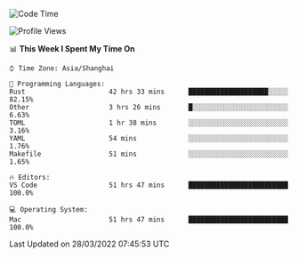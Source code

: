 <!--START_SECTION:waka-->
![Code Time](http://img.shields.io/badge/Code%20Time-1%2C154%20hrs%2046%20mins-blue)

![Profile Views](http://img.shields.io/badge/Profile%20Views-7-blue)

📊 **This Week I Spent My Time On** 

```text
⌚︎ Time Zone: Asia/Shanghai

💬 Programming Languages: 
Rust                     42 hrs 33 mins      ████████████████████░░░░░   82.15% 
Other                    3 hrs 26 mins       █░░░░░░░░░░░░░░░░░░░░░░░░   6.63% 
TOML                     1 hr 38 mins        ░░░░░░░░░░░░░░░░░░░░░░░░░   3.16% 
YAML                     54 mins             ░░░░░░░░░░░░░░░░░░░░░░░░░   1.76% 
Makefile                 51 mins             ░░░░░░░░░░░░░░░░░░░░░░░░░   1.65%

🔥 Editors: 
VS Code                  51 hrs 47 mins      █████████████████████████   100.0%

💻 Operating System: 
Mac                      51 hrs 47 mins      █████████████████████████   100.0%

```


 Last Updated on 28/03/2022 07:45:53 UTC
<!--END_SECTION:waka-->
